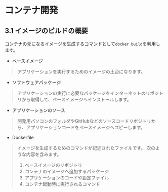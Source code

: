 # コンテナ開発
## 3.1 イメージのビルドの概要
コンテナの元になるイメージを生成するコマンドとして`docker build`を利用します。
- ベースイメージ  
> アプリケーションを実行するためのイメージの土台になります。
- ソフトウェアパッケージ
> アプリケーションの実行に必要なパッケージをインターネットのリポジトリから取得して、ベースイメージへインストールします。
- アプリケーションのソース
> 開発用パソコンのフォルダやGitHubなどのソースコードリポジトリから、アプリケーションコードをベースイメージへコピーします。
- Dockerfile
> イメージを生成するためのコマンドが記述されたファイルです。
> 次のような内容を含みます。
> 1. ベースイメージのリポジトリ
> 2. コンテナのイメージへ追加するパッケージ
> 3. アプリケーションのコードや設定ファイル
> 4. コンテナ起動時に実行されるコマンド
